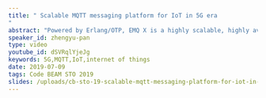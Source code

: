 ```yaml
---
title: " Scalable MQTT messaging platform for IoT in 5G era
"
abstract: "Powered by Erlang/OTP, EMQ X is a highly scalable, highly available distributed message broker for most IoT applications as well as M2M and mobile applications, applicable virtually everywhere. An EMQ X cluster can handle up to tens of millions of connections. Today, thousands of enterprise users, including 10+ fortune 500 companies, are using EMQ X connecting more than 50 million devices."
speaker_id: zhengyu-pan
type: video
youtube_id: dSVRqlYjeJg
keywords: 5G,MQTT,IoT,internet of things
date: 2019-07-09
tags: Code BEAM STO 2019
slides: /uploads/cb-sto-19-scalable-mqtt-messaging-platform-for-iot-in-5g-era-zhengyu-pan-compressed.pdf
---
```


